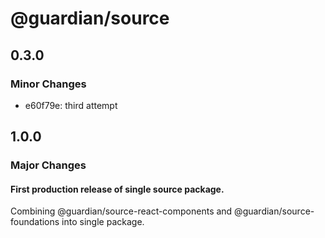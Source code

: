 # @guardian/source

## 0.3.0

### Minor Changes

- e60f79e: third attempt

## 1.0.0

### Major Changes

#### First production release of single source package.

Combining @guardian/source-react-components and @guardian/source-foundations into single package.

